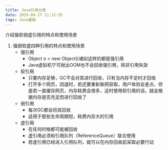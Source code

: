 ```yaml
---
title: Java引用分类
date: 2019-04-27 11:12:55
tags: Java基础
---
```




介绍强软弱虚引用的特点和使用场景

<!-- more -->

1. 强弱软虚四种引用的特点和使用场景 
   - 强引用
     - Object o = new Object()诸如这样的都是强引用
     - Java虚拟机宁可抛出OOM也不会回收强引用，除非引用失效
   - 软引用
     - 只要内存足够，GC不会对其进行回收，只有当内存不足时才回收
     - 打开多个网页，回退时，若还要重新联网获取，用户体验会差点，但是若一直缓存网页，内存耗费会很多，这时使用软引用的话，就会根据内存是否充足而进行回收了
   - 弱引用
     - 每次GC都会将其回收
     - 适用于那些生命周期短，耗费内存大的引用
   - 虚引用
     - 在任何时候都可能被回收
     - 虚引用必须和引用队列（ReferenceQueue）联合使用
     - 若虚引用已经进入引用队列，就可以在内存回收前采取必要行动